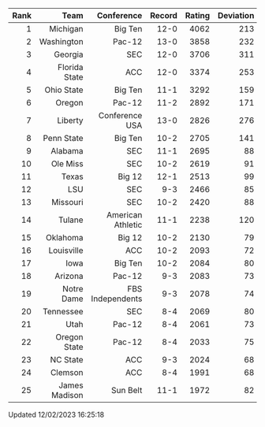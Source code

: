 | Rank  | Team                 | Conference           | Record   | Rating | Deviation |
| ---:  | ---:                 | ---:                 | ---:     | ---:   | ---:      |
| 1     | Michigan             | Big Ten              | 12-0     | 4062   | 213       |
| 2     | Washington           | Pac-12               | 13-0     | 3858   | 232       |
| 3     | Georgia              | SEC                  | 12-0     | 3706   | 311       |
| 4     | Florida State        | ACC                  | 12-0     | 3374   | 253       |
| 5     | Ohio State           | Big Ten              | 11-1     | 3292   | 159       |
| 6     | Oregon               | Pac-12               | 11-2     | 2892   | 171       |
| 7     | Liberty              | Conference USA       | 13-0     | 2826   | 276       |
| 8     | Penn State           | Big Ten              | 10-2     | 2705   | 141       |
| 9     | Alabama              | SEC                  | 11-1     | 2695   | 88        |
| 10    | Ole Miss             | SEC                  | 10-2     | 2619   | 91        |
| 11    | Texas                | Big 12               | 12-1     | 2513   | 99        |
| 12    | LSU                  | SEC                  | 9-3      | 2466   | 85        |
| 13    | Missouri             | SEC                  | 10-2     | 2420   | 88        |
| 14    | Tulane               | American Athletic    | 11-1     | 2238   | 120       |
| 15    | Oklahoma             | Big 12               | 10-2     | 2130   | 79        |
| 16    | Louisville           | ACC                  | 10-2     | 2093   | 72        |
| 17    | Iowa                 | Big Ten              | 10-2     | 2084   | 80        |
| 18    | Arizona              | Pac-12               | 9-3      | 2083   | 73        |
| 19    | Notre Dame           | FBS Independents     | 9-3      | 2078   | 74        |
| 20    | Tennessee            | SEC                  | 8-4      | 2069   | 80        |
| 21    | Utah                 | Pac-12               | 8-4      | 2061   | 73        |
| 22    | Oregon State         | Pac-12               | 8-4      | 2033   | 75        |
| 23    | NC State             | ACC                  | 9-3      | 2024   | 68        |
| 24    | Clemson              | ACC                  | 8-4      | 1991   | 68        |
| 25    | James Madison        | Sun Belt             | 11-1     | 1972   | 82        |

Updated 12/02/2023 16:25:18

